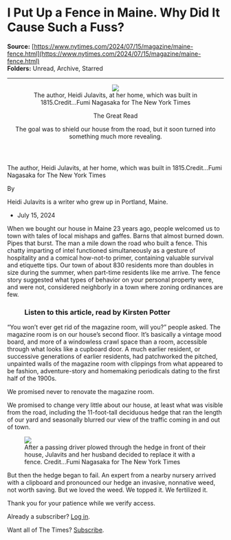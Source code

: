 # I Put Up a Fence in Maine. Why Did It Cause Such a Fuss?

**Source:** [https://www.nytimes.com/2024/07/15/magazine/maine-fence.html](https://www.nytimes.com/2024/07/15/magazine/maine-fence.html)  
**Folders:** Unread, Archive, Starred  

---

<article><div><header><div><div><figure><div><picture><img src="https://static01.nyt.com/images/2024/07/21/magazine/21mag-Maine-images-04/21mag-Maine-images-04-jumbo.jpg?quality=75&amp;auto=webp"></picture></div><figcaption><span>The author, Heidi Julavits, at her home, which was built in 1815.</span><span><span>Credit...</span><span><span>Fumi Nagasaka for The New York Times</span></span></span></figcaption></figure></div></div><div><div><div><p><span>The Great Read</span></p><p>The goal was to shield our house from the road, but it soon turned into something much more revealing.</p></div></div></div></header><div><p><span>The author, Heidi Julavits, at her home, which was built in 1815.</span><span><span>Credit...</span><span><span>Fumi Nagasaka for The New York Times</span></span></span></p></div><div><div><div><div><p><span>By </span></p><div><div><p>Heidi Julavits is a writer who grew up in Portland, Maine. </p></div></div></div></div><ul><li><time>July 15, 2024</time></li></ul></div></div></div><section><div><div><p>When we bought our house in Maine 23 years ago, people welcomed us to town with tales of local mishaps and gaffes. Barns that almost burned down. Pipes that burst. The man a mile down the road who built a fence. This chatty imparting of intel functioned simultaneously as a gesture of hospitality and a comical how-not-to primer, containing valuable survival and etiquette tips. Our town of about 830 residents more than doubles in size during the summer, when part-time residents like me arrive. The fence story suggested what types of behavior on your personal property were, and were not, considered neighborly in a town where zoning ordinances are few.</p></div></div><div><figure><figcaption><div><h3>Listen to this article, read by Kirsten Potter</h3></div></figcaption></figure></div><div><div><p>“You won’t ever get rid of the magazine room, will you?” people asked. The magazine room is on our house’s second floor. It’s basically a vintage mood board, and more of a windowless crawl space than a room, accessible through what looks like a cupboard door. A much earlier resident, or successive generations of earlier residents, had patchworked the pitched, unpainted walls of the magazine room with clippings from what appeared to be fashion, adventure-story and homemaking periodicals dating to the first half of the 1900s.</p></div></div><div><div><p>We promised never to renovate the magazine room.</p><p>We promised to change very little about our house, at least what was visible from the road, including the 11-foot-tall deciduous hedge that ran the length of our yard and seasonally blurred our view of the traffic coming in and out of town.</p></div></div><div><div><figure><div><picture><img src="https://static01.nyt.com/images/2024/07/21/magazine/21mag-Maine-images-02/21mag-Maine-images-02-jumbo.jpg?quality=75&amp;auto=webp"></picture></div><figcaption><span>After a passing driver plowed through the hedge in front of their house, Julavits and her husband decided to replace it with a fence. </span><span><span>Credit...</span><span><span>Fumi Nagasaka for The New York Times</span></span></span></figcaption></figure></div></div><div><div><p>But then the hedge began to fail. An expert from a nearby nursery arrived with a clipboard and pronounced our hedge an invasive, nonnative weed, not worth saving. But we loved the weed. We topped it. We fertilized it. </p><div><div><div><div><div><p>Thank you for your patience while we verify access.</p><p>Already a subscriber? <a href="https://myaccount.nytimes.com/auth/login?response_type=cookie&amp;client_id=vi&amp;redirect_uri=https%3A%2F%2Fwww.nytimes.com%2F2024%2F07%2F15%2Fmagazine%2Fmaine-fence.html&amp;asset=opttrunc">Log in</a>.</p><p>Want all of The Times? <a href="https://www.nytimes.com/subscription?campaignId=89WYR&amp;redirect_uri=https%3A%2F%2Fwww.nytimes.com%2F2024%2F07%2F15%2Fmagazine%2Fmaine-fence.html">Subscribe</a>.</p></div></div></div></div></div></div></div></section></article>